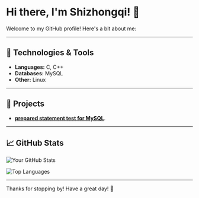 # Hi there, I'm Shizhongqi! 👋

Welcome to my GitHub profile! Here's a bit about me:

---

## 🔧 Technologies & Tools
- **Languages:** C, C++
- **Databases:** MySQL
- **Other:** Linux

---

## 🌟 Projects
- [**prepared statement test for MySQL**](https://github.com/ishizhongqi/Prepared-Statement-Test-For-MySQL).

---

## 📈 GitHub Stats
![Your GitHub Stats](https://github-readme-stats.vercel.app/api?username=ishizhongqi&show_icons=true&theme=radical)

![Top Languages](https://github-readme-stats.vercel.app/api/top-langs/?username=ishizhongqi&layout=compact&theme=radical)

---

Thanks for stopping by! Have a great day! 🌟
